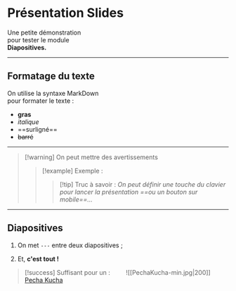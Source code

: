 
# Présentation Slides
Une petite démonstration  
pour tester le module  
**Diapositives.**

---
## Formatage du texte

On utilise la syntaxe MarkDown  
pour formater le texte :
- **gras**
-  *italique*
- ==surligné==
- ~~barré~~

---

> [!warning] On peut mettre des avertissements
>>[!example] Exemple :
>>>[!tip] Truc à savoir :
>>> *On peut définir une touche du clavier pour lancer la présentation ==ou un bouton sur mobile==...*

---
## Diapositives

1. On met `---` entre deux diapositives ;  
2) Et, **c'est tout !**
>[!success] Suffisant pour un :
> &emsp;&emsp; ![[PechaKucha-min.jpg|200]]
> &emsp;&emsp;&nbsp;&nbsp; [Pecha Kucha](https://fr.wikipedia.org/wiki/Pecha_Kucha) 

